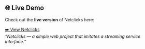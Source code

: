 ## 🌐 Live Demo

Check out the **live version** of Netclicks here:  

[➡️ View Netclicks](https://mileni67.github.io/Netclicks/)  
_“Netclicks — a simple web project that imitates a streaming service interface.”_
 
